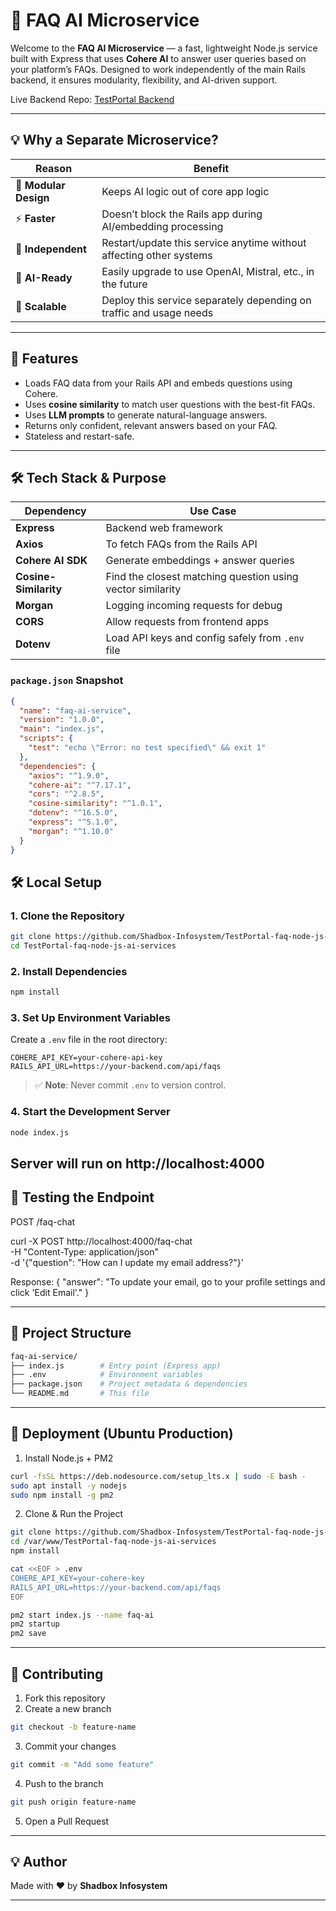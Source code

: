 # 🤖 FAQ AI Microservice

Welcome to the **FAQ AI Microservice** — a fast, lightweight Node.js service built with Express that uses **Cohere AI** to answer user queries based on your platform’s FAQs. Designed to work independently of the main Rails backend, it ensures modularity, flexibility, and AI-driven support.

Live Backend Repo: [TestPortal Backend](https://github.com/Shadbox-Infosystem/TestPortal-faq-node-js-ai-services)

---

## 💡 Why a Separate Microservice?

| Reason               | Benefit                                                                 |
|----------------------|-------------------------------------------------------------------------|
| 🧩 **Modular Design**  | Keeps AI logic out of core app logic                                     |
| ⚡ **Faster**          | Doesn’t block the Rails app during AI/embedding processing              |
| 🔁 **Independent**     | Restart/update this service anytime without affecting other systems     |
| 🧠 **AI-Ready**        | Easily upgrade to use OpenAI, Mistral, etc., in the future              |
| 🔧 **Scalable**        | Deploy this service separately depending on traffic and usage needs     |

---

## 🧠 Features

- Loads FAQ data from your Rails API and embeds questions using Cohere.
- Uses **cosine similarity** to match user questions with the best-fit FAQs.
- Uses **LLM prompts** to generate natural-language answers.
- Returns only confident, relevant answers based on your FAQ.
- Stateless and restart-safe.

---

## 🛠️ Tech Stack & Purpose

| Dependency           | Use Case                                                                 |
|----------------------|--------------------------------------------------------------------------|
| **Express**          | Backend web framework                                                    |
| **Axios**            | To fetch FAQs from the Rails API                                         |
| **Cohere AI SDK**    | Generate embeddings + answer queries                                     |
| **Cosine-Similarity**| Find the closest matching question using vector similarity               |
| **Morgan**           | Logging incoming requests for debug                                      |
| **CORS**             | Allow requests from frontend apps                                        |
| **Dotenv**           | Load API keys and config safely from `.env` file                         |

### `package.json` Snapshot

```json
{
  "name": "faq-ai-service",
  "version": "1.0.0",
  "main": "index.js",
  "scripts": {
    "test": "echo \"Error: no test specified\" && exit 1"
  },
  "dependencies": {
    "axios": "^1.9.0",
    "cohere-ai": "^7.17.1",
    "cors": "^2.8.5",
    "cosine-similarity": "^1.0.1",
    "dotenv": "^16.5.0",
    "express": "^5.1.0",
    "morgan": "^1.10.0"
  }
}
```

## 🛠️ Local Setup

### 1. Clone the Repository

```bash
git clone https://github.com/Shadbox-Infosystem/TestPortal-faq-node-js-ai-services.git
cd TestPortal-faq-node-js-ai-services
```

### 2. Install Dependencies

```bash
npm install
```

### 3. Set Up Environment Variables

Create a `.env` file in the root directory:

```env
COHERE_API_KEY=your-cohere-api-key
RAILS_API_URL=https://your-backend.com/api/faqs
```

> ✅ **Note**: Never commit `.env` to version control.

### 4. Start the Development Server

```bash
node index.js
```
Server will run on http://localhost:4000
---

## 🧪 Testing the Endpoint
POST /faq-chat

curl -X POST http://localhost:4000/faq-chat \
  -H "Content-Type: application/json" \
  -d '{"question": "How can I update my email address?"}'

Response:
{
  "answer": "To update your email, go to your profile settings and click 'Edit Email'."
}

---

## 📁 Project Structure

```bash
faq-ai-service/
├── index.js        # Entry point (Express app)
├── .env            # Environment variables
├── package.json    # Project metadata & dependencies
└── README.md       # This file
```

---

## 🚀 Deployment (Ubuntu Production)

1. Install Node.js + PM2

```bash
curl -fsSL https://deb.nodesource.com/setup_lts.x | sudo -E bash -
sudo apt install -y nodejs
sudo npm install -g pm2
```
2. Clone & Run the Project

```bash
git clone https://github.com/Shadbox-Infosystem/TestPortal-faq-node-js-ai-services.git /var/www/faq-ai-service
cd /var/www/TestPortal-faq-node-js-ai-services
npm install

cat <<EOF > .env
COHERE_API_KEY=your-cohere-key
RAILS_API_URL=https://your-backend.com/api/faqs
EOF

pm2 start index.js --name faq-ai
pm2 startup
pm2 save
```
---


## 🙌 Contributing

1. Fork this repository
2. Create a new branch

```bash
git checkout -b feature-name
```

3. Commit your changes

```bash
git commit -m "Add some feature"
```

4. Push to the branch

```bash
git push origin feature-name
```

5. Open a Pull Request

---

## 💡 Author

Made with ❤️ by **Shadbox Infosystem**

---

